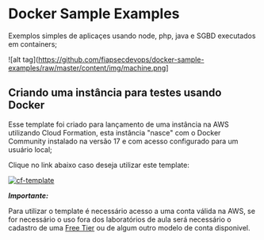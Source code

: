 # Docker Sample Examples

Exemplos simples de aplicaçes usando node, php, java e SGBD executados em containers;

![alt tag](https://github.com/fiapsecdevops/docker-sample-examples/raw/master/content/img/machine.png]

## Criando uma instância para testes usando Docker

Esse template foi criado para lançamento de uma instância na AWS utilizando Cloud Formation, esta instância "nasce" com o Docker Community instalado na versão 17 e com acesso configurado para um usuário local;

Clique no link abaixo caso deseja utilizar este template:

[![cf-template](https://s3.amazonaws.com/cloudformation-examples/cloudformation-launch-stack.png)](https://console.aws.amazon.com/cloudformation/home?region=us-east-2#/stacks/new?stackName=sandboxDocker&templateURL=https://s3.us-east-2.amazonaws.com/cf-templates-fiaplabs/dockermachine-aws-tmpl.json)

***Importante:***

Para utilizar o template é necessário acesso a uma conta válida na AWS, se for necessário o uso fora dos laboratórios de aula será necessário o cadastro de uma [Free Tier](https://aws.amazon.com/pt/free/) ou de algum outro modelo de conta disponivel.
